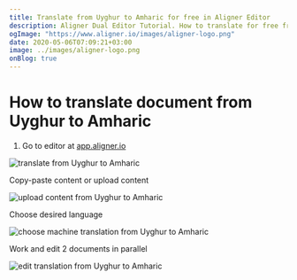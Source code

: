 ```yaml
---
title: Translate from Uyghur to Amharic for free in Aligner Editor
description: Aligner Dual Editor Tutorial. How to translate for free from Uyghur to Amharic. Aligner is multilingual document management platform. 
ogImage: "https://www.aligner.io/images/aligner-logo.png"
date: 2020-05-06T07:09:21+03:00
image: ../images/aligner-logo.png
onBlog: true
---
```


# How to translate document from Uyghur to Amharic

1. Go to editor at [app.aligner.io](https://app.aligner.io "Aligner App web page")

![translate from Uyghur to Amharic](../aligner-blank-editor.png "translate from Uyghur to Amharic")

Copy-paste content or upload content

![upload content from Uyghur to Amharic](../aligner-uploaded-document.png "upload content from Uyghur to Amharic")

Choose desired language

![choose machine translation from Uyghur to Amharic](../aligner-language-dropdown.png "choose machine translation from Uyghur to Amharic")

Work and edit 2 documents in parallel

![edit translation from Uyghur to Amharic](../aligner-double-sitded-editor.png "edit translation from Uyghur to Amharic")

